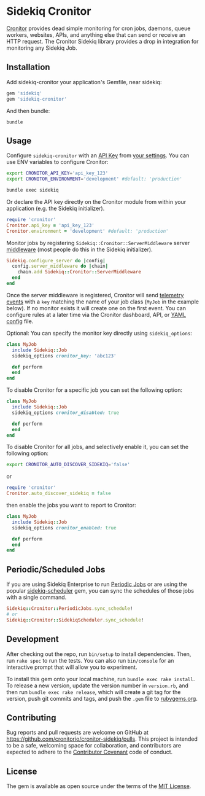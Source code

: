# Sidekiq Cronitor

[Cronitor](https://cronitor.io/) provides dead simple monitoring for cron jobs, daemons, queue workers, websites, APIs, and anything else that can send or receive an HTTP request. The Cronitor Sidekiq library provides a drop in integration for monitoring any Sidekiq Job.


## Installation

Add sidekiq-cronitor your application's Gemfile, near sidekiq:

```ruby
gem 'sidekiq'
gem 'sidekiq-cronitor'
```

And then bundle:

```
bundle
```

## Usage

Configure `sidekiq-cronitor` with an [API Key](https://cronitor.io/docs/api-overview) from [your settings](https://cronitor.io/settings). You can use ENV variables to configure Cronitor:

```sh
export CRONITOR_API_KEY='api_key_123'
export CRONITOR_ENVIRONMENT='development' #default: 'production'

bundle exec sidekiq
```

Or declare the API key directly on the Cronitor module from within your application (e.g. the Sidekiq initializer).

```ruby
require 'cronitor'
Cronitor.api_key = 'api_key_123'
Cronitor.environment = 'development' #default: 'production'
```


Monitor jobs by registering `Sidekiq::Cronitor::ServerMiddleware` server [middleware](https://www.rubydoc.info/github/mperham/sidekiq/Sidekiq/Middleware) (most people do this in the Sidekiq initializer).

```ruby
Sidekiq.configure_server do |config|
  config.server_middleware do |chain|
    chain.add Sidekiq::Cronitor::ServerMiddleware
  end
end
```


Once the server middleware is registered, Cronitor will send [telemetry events](https://cronitor.io/docs/teleme) with a `key` matching the name of your job class (`MyJob` in the example below). If no monitor exists it will create one on the first event. You can configure rules at a later time via the Cronitor dashboard, API, or [YAML config](https://github.com/cronitorio/cronitor-ruby#configuring-monitors) file.

Optional: You can specify the monitor key directly using `sidekiq_options`:

```ruby
class MyJob
  include Sidekiq::Job
  sidekiq_options cronitor_key: 'abc123'

  def perform
  end
end
```

To disable Cronitor for a specific job you can set the following option:

```ruby
class MyJob
  include Sidekiq::Job
  sidekiq_options cronitor_disabled: true

  def perform
  end
end
```

To disable Cronitor for all jobs, and selectively enable it, you can set the following option:

```sh
export CRONITOR_AUTO_DISCOVER_SIDEKIQ='false'
```

or

```ruby
require 'cronitor'
Cronitor.auto_discover_sidekiq = false
```

then enable the jobs you want to report to Cronitor:

```ruby
class MyJob
  include Sidekiq::Job
  sidekiq_options cronitor_enabled: true

  def perform
  end
end
```

## Periodic/Scheduled Jobs
If you are using Sidekiq Enterprise to run [Periodic Jobs](https://github.com/mperham/sidekiq/wiki/Ent-Periodic-Jobs) or are using the popular [sidekiq-scheduler](https://github.com/moove-it/sidekiq-scheduler) gem, you can sync the schedules of those jobs with a single command.

```ruby
Sidekiq::Cronitor::PeriodicJobs.sync_schedule!
# or
Sidekiq::Cronitor::SidekiqScheduler.sync_schedule!
```


## Development

After checking out the repo, run `bin/setup` to install dependencies. Then, run `rake spec` to run the tests. You can also run `bin/console` for an interactive prompt that will allow you to experiment.

To install this gem onto your local machine, run `bundle exec rake install`. To release a new version, update the version number in `version.rb`, and then run `bundle exec rake release`, which will create a git tag for the version, push git commits and tags, and push the `.gem` file to [rubygems.org](https://rubygems.org).

## Contributing

Bug reports and pull requests are welcome on GitHub at https://github.com/cronitorio/cronitor-sidekiq/pulls. This project is intended to be a safe, welcoming space for collaboration, and contributors are expected to adhere to the [Contributor Covenant](http://contributor-covenant.org) code of conduct.

## License

The gem is available as open source under the terms of the [MIT License](https://opensource.org/licenses/MIT).
